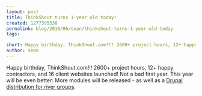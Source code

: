 ```yaml
---
layout: post
title: ThinkShout turns 1-year old today!
created: 1277395338
permalink: blog/2010/06/sean/thinkshout-turns-1-year-old-today
tags:

short: Happy birthday, ThinkShout.com!!! 2600+ project hours, 12+ happy contractors, and 16 client websites launched! Not a bad first year. This year will be even better: More modules will be released - as well as a Drupal distribution for river groups.
author: sean
---
```

Happy birthday, ThinkShout.com!!! 2600+ project hours, 12+ happy contractors, and 16 client websites launched! Not a bad first year. This year will be even better: More modules will be released - as well as a <a href="http://drupal.org/project/drupalrivers" target="_blank">Drupal distribution for river groups</a>.
